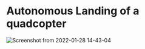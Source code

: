 # Autonomous Landing of a quadcopter

![Screenshot from 2022-01-28 14-43-04](https://user-images.githubusercontent.com/69672043/151528363-c8a2ad51-6999-4baf-93cb-a7373c919423.png)



